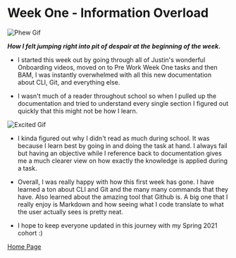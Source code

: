 # Week One - Information Overload
![Phew Gif](https://64.media.tumblr.com/5e8ae726de464e90a74890f974a07b6d/5d74f1ea9e4e1d14-91/s500x750/d5103c62a57ddbd09f0cd193f0ea32dd217eed65.gifv)

_**How I felt jumping right into pit of despair at the beginning of the week.**_

* I started this week out by going through all of Justin's wonderful Onboarding videos, moved on to Pre Work Week One tasks and then BAM, I was instantly overwhelmed with all this new documentation about CLI, Git, and everything else.

* I wasn't much of a reader throughout school so when I pulled up the documentation and tried to understand every single section I figured out quickly that this might not be how I learn.  


![Excited Gif](https://i.pinimg.com/originals/8d/a3/cc/8da3cc2c3db6b45b56eb24b622c44c11.gif)

* I kinda figured out why I didn't read as much during school. It was because I learn best by going in and doing the task at hand. I always fail but having an objective while I reference back to documentation gives me a much clearer view on how exactly the knowledge is applied during a task.

* Overall, I was really happy with how this first week has gone. I have learned a ton about CLI and Git and the many many commands that they have. Also learned about the amazing tool that Github is. A big one that I really enjoy is Markdown and how seeing what I code translate to what the user actually sees is pretty neat.

* I hope to keep everyone updated in this journey with my Spring 2021 cohort :)

[Home Page](README.md)
